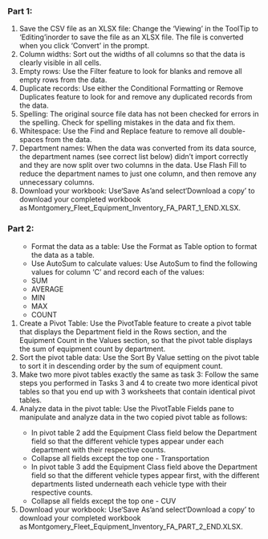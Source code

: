 <h3>Part 1: </h3>

<ol>
  <li>Save the CSV file as an XLSX file: Change the ‘Viewing’ in the ToolTip to ‘Editing’inorder to save the file as an XLSX file. The file is converted when you click ‘Convert’ in the prompt.</li>
  <li>Column widths: Sort out the widths of all columns so that the data is clearly visible in all cells.</li>
  <li>Empty rows: Use the Filter feature to look for blanks and remove all empty rows from the data.</li>
   <li>Duplicate records: Use either the Conditional Formatting or Remove Duplicates feature to look for and remove any duplicated records from the data.</li>
  <li>Spelling: The original source file data has not been checked for errors in the spelling. Check for spelling mistakes in the data and fix them.</li>
  <li>Whitespace: Use the Find and Replace feature to remove all double-spaces from the data.</li>
  <li>Department names: When the data was converted from its data source, the department names (see correct list below) didn’t import correctly and they are now split over two columns in the data. Use Flash Fill to reduce the department names to just one column, and then remove any unnecessary columns.</li>
  <li>Download your workbook: Use‘Save As’and select‘Download a copy’ to download your completed workbook as Montgomery_Fleet_Equipment_Inventory_FA_PART_1_END.XLSX.</li>
</ol>

<h3>Part 2: </h3>

<ol>
  <ul>
  <li>Format the data as a table: Use the Format as Table option to format the data as a table.</li>
  <li>Use AutoSum to calculate values: Use AutoSum to find the following values for column ‘C’ and record each of the values:</li>
    <li>SUM</li>
    <li>AVERAGE</li>
    <li>MIN</li>
    <li>MAX</li>
    <li>COUNT</li>
  </ul>

  <li>Create a Pivot Table: Use the PivotTable feature to create a pivot table that displays the Department field in the Rows section, and the Equipment Count in the Values section, so that the pivot table displays the sum of equipment count by department.</li>
  <li>Sort the pivot table data: Use the Sort By Value setting on the pivot table to sort it in descending order by the sum of equipment count.</li>
  <li>Make two more pivot tables exactly the same as task 3: Follow the same steps you performed in Tasks 3 and 4 to create two more identical pivot tables so that you end up with 3 worksheets that contain identical pivot tables.</li>
  <li>Analyze data in the pivot table: Use the PivotTable Fields pane to manipulate and analyze data in the two copied pivot table as follows:</li>
    <ul>
      <li>In pivot table 2 add the Equipment Class field below the Department field so that the different vehicle types appear under each department with their respective counts.</li>
      <li>Collapse all fields except the top one - Transportation</li>
      <li>In pivot table 3 add the Equipment Class field above the Department field so that the different vehicle types appear first, with the different departments listed underneath each vehicle type with their respective counts.</li>
    <li>Collapse all fields except the top one - CUV</li>
    </ul>
   <li>Download your workbook: Use‘Save As’and select‘Download a copy’ to download your completed workbook as Montgomery_Fleet_Equipment_Inventory_FA_PART_2_END.XLSX.</li>
</ol>
